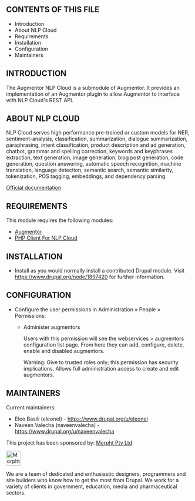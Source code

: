 CONTENTS OF THIS FILE
---------------------

 * Introduction
 * About NLP Cloud
 * Requirements
 * Installation
 * Configuration
 * Maintainers


INTRODUCTION
------------

The Augmentor NLP Cloud is a submodule of Augmentor.
It provides an implementation of an Augmentor plugin to allow Augmentor
to interface with NLP Cloud's REST API.

ABOUT NLP CLOUD
---------------

NLP Cloud serves high performance pre-trained or custom models for NER, 
sentiment-analysis, classification, summarization, dialogue summarization, 
paraphrasing, intent classification, product description and ad generation, 
chatbot, grammar and spelling correction, keywords and keyphrases extraction, 
text generation, image generation, blog post generation, code generation, 
question answering, automatic speech recognition, machine translation, 
language detection, semantic search, semantic similarity, tokenization, 
POS tagging, embeddings, and dependency parsing.

[Official documentation](https://docs.nlpcloud.com) 

REQUIREMENTS
------------

This module requires the following modules:

 * [Augmentor](https://www.drupal.org/project/augmentor)
 * [PHP Client For NLP Cloud](https://github.com/nlpcloud/nlpcloud-php)


INSTALLATION
------------

 * Install as you would normally install a contributed Drupal module. Visit
   https://www.drupal.org/node/1897420 for further information.


CONFIGURATION
-------------

 * Configure the user permissions in Administration » People » Permissions:

   - Administer augmentors

     Users with this permission will see the webservices > augmentors
     configuration list page. From here they can add, configure, delete, enable
     and disabled augmentors.

     Warning: Give to trusted roles only; this permission has security
     implications. Allows full administration access to create and edit
     augmentors.


MAINTAINERS
-----------

Current maintainers:
 * Eleo Basili (eleonel) - https://www.drupal.org/u/eleonel
 * Naveen Valecha (naveenvalecha) - https://www.drupal.org/u/naveenvalecha

This project has been sponsored by: [Morpht Pty Ltd](https://www.morpht.com)

<img alt="Morpht Logo" src="https://www.morpht.com/sites/default/files/2020-12/
morpht_logo__default.png" height="40px">

We are a team of dedicated and enthusiastic designers, programmers and site
builders who know how to get the most from Drupal. We work for a variety of
clients in government, education, media and pharmaceutical sectors.
